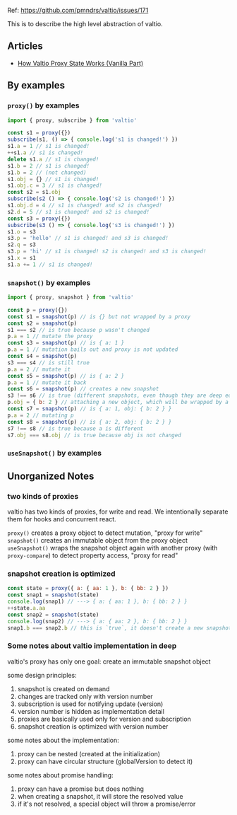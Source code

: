<!-- ---
nav: 9
--- -->

Ref: https://github.com/pmndrs/valtio/issues/171

This is to describe the high level abstraction of valtio.

## Articles

- [How Valtio Proxy State Works (Vanilla Part)](https://blog.axlight.com/posts/how-valtio-proxy-state-works-vanilla-part/)

## By examples

### `proxy()` by examples

```js
import { proxy, subscribe } from 'valtio'

const s1 = proxy({})
subscribe(s1, () => { console.log('s1 is changed!') })
s1.a = 1 // s1 is changed!
++s1.a // s1 is changed!
delete s1.a // s1 is changed!
s1.b = 2 // s1 is changed!
s1.b = 2 // (not changed)
s1.obj = {} // s1 is changed!
s1.obj.c = 3 // s1 is changed!
const s2 = s1.obj
subscribe(s2 () => { console.log('s2 is changed!') })
s1.obj.d = 4 // s1 is changed! and s2 is changed!
s2.d = 5 // s1 is changed! and s2 is changed!
const s3 = proxy({})
subscribe(s3 () => { console.log('s3 is changed!') })
s1.o = s3
s3.p = 'hello' // s1 is changed! and s3 is changed!
s2.q = s3
s3.p = 'hi' // s1 is changed! s2 is changed! and s3 is changed!
s1.x = s1
s1.a += 1 // s1 is changed!
```

### `snapshot()` by examples

```js
import { proxy, snapshot } from 'valtio'

const p = proxy({})
const s1 = snapshot(p) // is {} but not wrapped by a proxy
const s2 = snapshot(p)
s1 === s2 // is true because p wasn't changed
p.a = 1 // mutate the proxy
const s3 = snapshot(p) // is { a: 1 }
p.a = 1 // mutation bails out and proxy is not updated
const s4 = snapshot(p)
s3 === s4 // is still true
p.a = 2 // mutate it
const s5 = snapshot(p) // is { a: 2 }
p.a = 1 // mutate it back
const s6 = snapshot(p) // creates a new snapshot
s3 !== s6 // is true (different snapshots, even though they are deep equal)
p.obj = { b: 2 } // attaching a new object, which will be wrapped by a proxy
const s7 = snapshot(p) // is { a: 1, obj: { b: 2 } }
p.a = 2 // mutating p
const s8 = snapshot(p) // is { a: 2, obj: { b: 2 } }
s7 !== s8 // is true because a is different
s7.obj === s8.obj // is true because obj is not changed
```

### `useSnapshot()` by examples

## Unorganized Notes

### two kinds of proxies

valtio has two kinds of proxies, for write and read. We intentionally separate them for hooks and concurrent react.

`proxy()` creates a proxy object to detect mutation, "proxy for write"
`snapshot()` creates an immutable object from the proxy object
`useSnapshot()` wraps the snapshot object again with another proxy (with `proxy-compare`) to detect property access, "proxy for read"

### snapshot creation is optimized

```js
const state = proxy({ a: { aa: 1 }, b: { bb: 2 } })
const snap1 = snapshot(state)
console.log(snap1) // ---> { a: { aa: 1 }, b: { bb: 2 } }
++state.a.aa
const snap2 = snapshot(state)
console.log(snap2) // ---> { a: { aa: 2 }, b: { bb: 2 } }
snap1.b === snap2.b // this is `true`, it doesn't create a new snapshot because no properties are changed.
```

### Some notes about valtio implementation in deep

valtio's proxy has only one goal: create an immutable snapshot object

some design principles:

1. snapshot is created on demand
2. changes are tracked only with version number
3. subscription is used for notifying update (version)
4. version number is hidden as implementation detail
5. proxies are basically used only for version and subscription
6. snapshot creation is optimized with version number

some notes about the implementation:

1. proxy can be nested (created at the initialization)
2. proxy can have circular structure (globalVersion to detect it)

some notes about promise handling:

1. proxy can have a promise but does nothing
2. when creating a snapshot, it will store the resolved value
3. if it's not resolved, a special object will throw a promise/error
